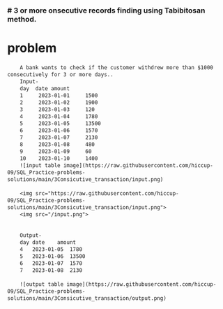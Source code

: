 <h3># 3 or more onsecutive records finding using Tabibitosan method.</h3>

# problem
        A bank wants to check if the customer withdrew more than $1000 consecutively for 3 or more days..
        Input-
        day  date amount  
        1     2023-01-01     1500   
        2     2023-01-02     1900   
        3     2023-01-03     120   
        4     2023-01-04     1780   
        5     2023-01-05     13500  
        6     2023-01-06     1570   
        7     2023-01-07     2130   
        8     2023-01-08     480   
        9     2023-01-09     60    
        10    2023-01-10     1400  
        ![input table image](https://raw.githubusercontent.com/hiccup-09/SQL_Practice-problems-solutions/main/3Consicutive_transaction/input.png)
        
        <img src="https://raw.githubusercontent.com/hiccup-09/SQL_Practice-problems-solutions/main/3Consicutive_transaction/input.png">
        <img src="/input.png">


        Output-
        day date    amount
        4   2023-01-05  1780  
        5   2023-01-06  13500  
        6   2023-01-07  1570  
        7   2023-01-08  2130  

        ![output table image](https://raw.githubusercontent.com/hiccup-09/SQL_Practice-problems-solutions/main/3Consicutive_transaction/output.png)

